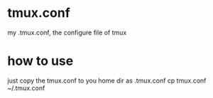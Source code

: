 # tmux.conf
my .tmux.conf, the configure file of tmux
# how to use
just copy the tmux.conf to you home dir as .tmux.conf
cp tmux.conf ~/.tmux.conf
